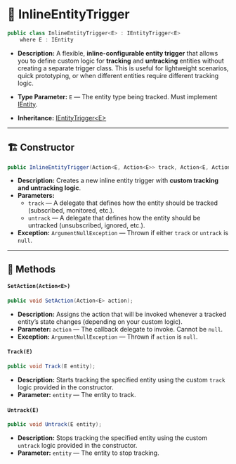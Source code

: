 # 🧩 InlineEntityTrigger<E>

```csharp
public class InlineEntityTrigger<E> : IEntityTrigger<E>
    where E : IEntity
```

- **Description:** A flexible, **inline-configurable entity trigger** that allows you to define custom logic for
  **tracking** and **untracking** entities without creating a separate trigger class. This is useful for lightweight
  scenarios, quick prototyping, or when different entities require different tracking logic.

- **Type Parameter:** `E` — The entity type being tracked. Must implement [IEntity](../Entities/IEntity.md).
- **Inheritance:** [IEntityTrigger\<E>](IEntityTrigger%601.md)

---

## 🏗️ Constructor

```csharp
public InlineEntityTrigger(Action<E, Action<E>> track, Action<E, Action<E>> untrack)
```

- **Description:** Creates a new inline entity trigger with **custom tracking and untracking logic**.
- **Parameters:**
    - `track` — A delegate that defines how the entity should be tracked (subscribed, monitored, etc.).
    - `untrack` — A delegate that defines how the entity should be untracked (unsubscribed, ignored, etc.).
- **Exception:** `ArgumentNullException` — Thrown if either `track` or `untrack` is `null`.

---

## 🏹 Methods

#### `SetAction(Action<E>)`

```csharp
public void SetAction(Action<E> action);
```

- **Description:** Assigns the action that will be invoked whenever a tracked entity’s state changes (depending on your
  custom logic).
- **Parameter:** `action` — The callback delegate to invoke. Cannot be `null`.
- **Exception:** `ArgumentNullException` — Thrown if `action` is `null`.

#### `Track(E)`

```csharp
public void Track(E entity);
```

- **Description:** Starts tracking the specified entity using the custom `track` logic provided in the constructor.
- **Parameter:** `entity` — The entity to track.

#### `Untrack(E)`

```csharp
public void Untrack(E entity);
```

- **Description:** Stops tracking the specified entity using the custom `untrack` logic provided in the constructor.
- **Parameter:** `entity` — The entity to stop tracking.
